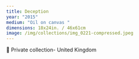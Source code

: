 ```yaml
---
title: Deception
year: "2015"
medium: "Oil on canvas "
dimensions: 18x24in. / 46x61cm
image: /img/collections/img_0221-compressed.jpeg
---
```

🔴 Private collection- United Kingdom 
